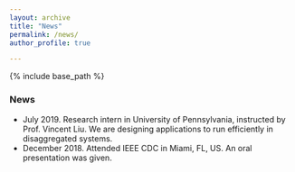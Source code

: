 ```yaml
---
layout: archive
title: "News"
permalink: /news/
author_profile: true

---
```


{% include base_path %}

### News

- July 2019. Research intern in University of Pennsylvania, instructed by Prof. Vincent Liu. We are designing applications to run efficiently in disaggregated systems.
- December 2018. Attended IEEE CDC in Miami, FL, US. An oral presentation was given.